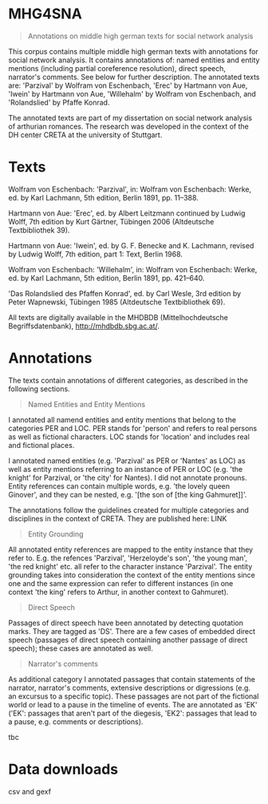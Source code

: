 # MHG4SNA
>Annotations on middle high german texts for social network analysis

This corpus contains multiple middle high german texts with annotations for social network analysis. 
It contains annotations of: named entities and entity mentions (including partial coreference resolution), direct speech, narrator's comments. See below for further description.
The annotated texts are: 'Parzival' by Wolfram von Eschenbach, 'Erec' by Hartmann von Aue, 'Iwein' by Hartmann von Aue, 'Willehalm' by Wolfram von Eschenbach, and 'Rolandslied' by Pfaffe Konrad.

The annotated texts are part of my dissertation on social network analysis of arthurian romances. The research was developed in the context of the DH center CRETA at the university of Stuttgart.

# Texts
Wolfram von Eschenbach: 'Parzival', in: Wolfram von Eschenbach: Werke, ed. by Karl Lachmann, 5th edition, Berlin 1891, pp. 11–388.

Hartmann von Aue: 'Erec', ed. by Albert Leitzmann continued by Ludwig Wolff, 7th edition by Kurt Gärtner, Tübingen 2006 (Altdeutsche Textbibliothek 39).

Hartmann von Aue: 'Iwein', ed. by G. F. Benecke and K. Lachmann, revised by Ludwig Wolff, 7th edition, part 1: Text, Berlin 1968.

Wolfram von Eschenbach: 'Willehalm', in: Wolfram von Eschenbach: Werke, ed. by Karl Lachmann, 5th edition, Berlin 1891, pp. 421–640.

'Das Rolandslied des Pfaffen Konrad', ed. by Carl Wesle, 3rd edition by Peter Wapnewski, Tübingen 1985 (Altdeutsche Textbibliothek 69).

All texts are digitally available in the MHDBDB (Mittelhochdeutsche Begriffsdatenbank), http://mhdbdb.sbg.ac.at/.

# Annotations

The texts contain annotations of different categories, as described in the following sections.

>Named Entities and Entity Mentions

I annotated all namend entities and entity mentions that belong to the categories PER and LOC.
PER stands for 'person' and refers to real persons as well as fictional characters. 
LOC stands for 'location' and includes real and fictional places.

I annotated named entities (e.g. 'Parzival' as PER or 'Nantes' as LOC) as well as entity mentions referring to an instance of PER or LOC (e.g. 'the knight' for Parzival, or 'the city' for Nantes). I did not annotate pronouns.
Entity references can contain multiple words, e.g. 'the lovely queen Ginover', and they can be nested, e.g. '[the son of [the king Gahmuret]]'.

The annotations follow the guidelines created for multiple categories and disciplines in the context of CRETA. They are published here: LINK 

>Entity Grounding

All annotated entity references are mapped to the entity instance that they refer to. 
E.g. the refences 'Parzival', 'Herzeloyde's son', 'the young man', 'the red knight' etc. all refer to the character instance 'Parzival'.
The entity grounding takes into consideration the context of the entity mentions since one and the same expression can refer to different instances (in one context 'the king' refers to Arthur, in another context to Gahmuret).

>Direct Speech

Passages of direct speech have been annotated by detecting quotation marks. They are tagged as 'DS'.
There are a few cases of embedded direct speech (passages of direct speech containing another passage of direct speech); these cases are annotated as well.

>Narrator's comments

As additional category I annotated passages that contain statements of the narrator, narrator's comments, extensive descriptions or digressions (e.g. an excursus to a specific topic). These passages are not part of the fictional world or lead to a pause in the timeline of events. The are annotated as 'EK' ('EK': passages that aren't part of the diegesis, 'EK2': passages that lead to a pause, e.g. comments or descriptions).

tbc

# Data downloads
csv and gexf



